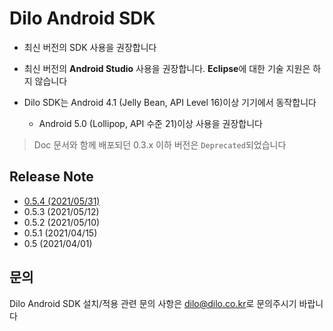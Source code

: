 # Dilo Android SDK

* 최신 버전의 SDK 사용을 권장합니다

* 최신 버전의 **Android Studio** 사용을 권장합니다. **Eclipse**에 대한 기술 지원은 하지 않습니다

* Dilo SDK는 Android 4.1 (Jelly Bean, API Level 16)이상 기기에서 동작합니다
    - Android 5.0 (Lollipop, API 수준 21)이상 사용을 권장합니다

> Doc 문서와 함께 배포되던 0.3.x 이하 버전은 <code>Deprecated</code>되었습니다

## Release Note

* [0.5.4 (2021/05/31)](sample-app/README.md)
* 0.5.3 (2021/05/12)
* 0.5.2 (2021/05/10)
* 0.5.1 (2021/04/15)
* 0.5 (2021/04/01)

## 문의

Dilo Android SDK 설치/적용 관련 문의 사항은 [dilo@dilo.co.kr](dilo@dilo.co.kr)로 문의주시기 바랍니다
